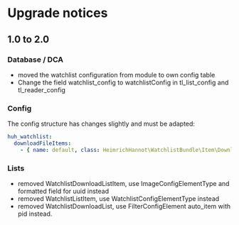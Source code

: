 # Upgrade notices

## 1.0 to 2.0

### Database / DCA

* moved the watchlist configuration from module to own config table
* Change the field watchlist_config to watchlistConfig in tl_list_config and tl_reader_config

### Config

The config structure has changes slightly and must be adapted:

```yaml
huh_watchlist:
  downloadFileItems:
    - { name: default, class: HeimrichHannot\WatchlistBundle\Item\DownloadItemFile }
```

### Lists

* removed WatchlistDownloadListItem, use ImageConfigElementType and formatted field for uuid instead
* removed WatchlistListItem, use WatchlistConfigElementType instead
* removed WatchlistDownloadList, use FilterConfigElement auto_item with pid instead.